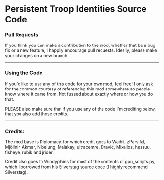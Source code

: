 # Persistent Troop Identities Source Code

### Pull Requests

If you think you can make a contribution to the mod, whether that be a bug fix or a new feature, I happily encourage pull requests. Ideally, please make your changes on a new branch.

- - - -

### Using the Code

If you'd like to use any of this code for your own mod, feel free! I only ask for the common courtesy of referencing this mod somewhere so people know where it came from. Not fussed about exactly where or how you do that.

PLEASE also make sure that if you use any of the code I'm crediting below, that you also add those credits.

- - - -

### Credits:

The mod base is Diplomacy, for which credit goes to Waihti, zParsifal, Mjöllnir, Akmar, Nibelung, Malakay, ultracemre, Dravic, Mixailos, hessuu, fisheye, rubik and jrider.

Credit also goes to Windyplains for most of the contents of gpu_scripts.py, which I borrowed from his Silverstag source code (I highly recommend Silverstag).
